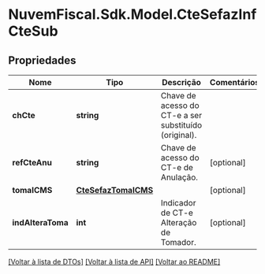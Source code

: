 # NuvemFiscal.Sdk.Model.CteSefazInfCteSub

## Propriedades

Nome | Tipo | Descrição | Comentários
------------ | ------------- | ------------- | -------------
**chCte** | **string** | Chave de acesso do CT-e a ser substituído (original). | 
**refCteAnu** | **string** | Chave de acesso do CT-e de Anulação. | [optional] 
**tomaICMS** | [**CteSefazTomaICMS**](CteSefazTomaICMS.md) |  | [optional] 
**indAlteraToma** | **int** | Indicador de CT-e Alteração de Tomador. | [optional] 

[[Voltar à lista de DTOs]](../README.md#documentation-for-models) [[Voltar à lista de API]](../README.md#documentation-for-api-endpoints) [[Voltar ao README]](../README.md)

